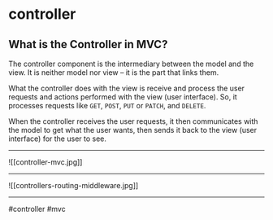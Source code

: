 # controller
## What is the Controller in MVC?

The controller component is the intermediary between the model and the view. It is neither model nor view – it is the part that links them.

What the controller does with the view is receive and process the user requests and actions performed with the view (user interface). So, it processes requests like `GET`, `POST`, `PUT` or `PATCH`, and `DELETE`.

When the controller receives the user requests, it then communicates with the model to get what the user wants, then sends it back to the view (user interface) for the user to see.
***
![[controller-mvc.jpg]]
***
![[controllers-routing-middleware.jpg]]
***


#controller 
#mvc 